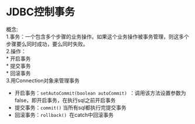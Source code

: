 # JDBC控制事务
 概念:  
    1.事务：一个包含多个步骤的业务操作。如果这个业务操作被事务管理，则这多个步骤要么同时成功，要么同时失败。  
    2.操作：  
    * 开启事务  
    * 提交事务  
    * 回滚事务  
3.用Connection对象来管理事务
* 开启事务：`setAutoCommit(boolean autoCommit) `：调用该方法设置参数为false，即开启事务，在执行sql之前开启事务
* 提交事务：`commit()` 当所有sql都执行完提交事务
* 回滚事务：`rollback() `在catch中回滚事务



